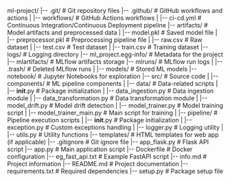 ml-project/
|-- .git/                          # Git repository files
|-- .github/                       # GitHub workflows and actions
|   |-- workflows/                 # GitHub Actions workflows
|       |-- ci-cd.yml              # Continuous Integration/Continuous Deployment pipeline
|-- artifacts/                     # Model artifacts and preprocessed data
|   |-- model.pkl                  # Saved model file
|   |-- preprocessor.pkl           # Preprocessing pipeline file
|   |-- raw.csv                    # Raw dataset
|   |-- test.csv                   # Test dataset
|   |-- train.csv                  # Training dataset
|-- logs/                          # Logging directory
|-- ml_project.egg-info/           # Metadata for the project
|-- mlartifacts/                   # MLflow artifacts storage
|-- mlruns/                        # MLflow run logs
|   |-- .trash/                    # Deleted MLflow runs
|   |-- models/                    # Stored ML models
|-- notebook/                      # Jupyter Notebooks for exploration
|-- src/                           # Source code
|   |-- components/                # ML pipeline components
|       |-- data/                  # Data-related scripts
|       |-- __init__.py            # Package initialization
|       |-- data_ingestion.py      # Data ingestion module
|       |-- data_transformation.py # Data transformation module
|       |-- model_drift.py         # Model drift detection
|       |-- model_trainer.py       # Model training script
|       |-- model_trainer_main.py  # Main script for training
|   |-- pipeline/                  # Pipeline execution scripts
|   |-- __init__.py                # Package initialization
|   |-- exception.py               # Custom exceptions handling
|   |-- logger.py                  # Logging utility
|   |-- utils.py                   # Utility functions
|-- templates/                     # HTML templates for web app (if applicable)
|-- .gitignore                     # Git ignore file
|-- app_flask.py                   # Flask API script
|-- app.py                          # Main application script
|-- Dockerfile                      # Docker configuration
|-- eg_fast_api.txt                 # Example FastAPI script
|-- info.md                         # Project information
|-- README.md                       # Project documentation
|-- requirements.txt                 # Required dependencies
|-- setup.py                         # Package setup file